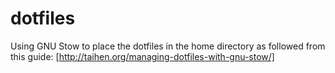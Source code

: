 dotfiles
========

Using GNU Stow to place the dotfiles in the home directory as followed from this guide:
[http://taihen.org/managing-dotfiles-with-gnu-stow/]
